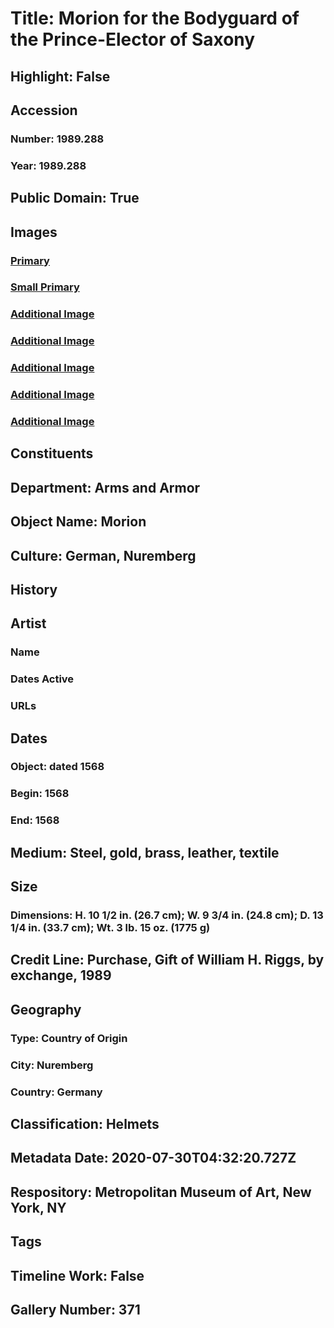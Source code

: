 # Title: Morion for the Bodyguard of the Prince-Elector of Saxony
## Highlight: False
## Accession
### Number: 1989.288
### Year: 1989.288
## Public Domain: True
## Images
### [Primary](https://images.metmuseum.org/CRDImages/aa/original/1989.288_012AA2015.jpg)
### [Small Primary](https://images.metmuseum.org/CRDImages/aa/web-large/1989.288_012AA2015.jpg)
### [Additional Image](https://images.metmuseum.org/CRDImages/aa/original/1989.288_003AA2015.jpg)
### [Additional Image](https://images.metmuseum.org/CRDImages/aa/original/1989.288_004AA2015.jpg)
### [Additional Image](https://images.metmuseum.org/CRDImages/aa/original/1989.288_006AA2015.jpg)
### [Additional Image](https://images.metmuseum.org/CRDImages/aa/original/1989.288_007AA2015.jpg)
### [Additional Image](https://images.metmuseum.org/CRDImages/aa/original/1989.288_010AA2015.jpg)
## Constituents
## Department: Arms and Armor
## Object Name: Morion
## Culture: German, Nuremberg
## History
## Artist
### Name
### Dates Active
### URLs
## Dates
### Object: dated 1568
### Begin: 1568
### End: 1568
## Medium: Steel, gold, brass, leather, textile
## Size
### Dimensions: H. 10 1/2 in. (26.7 cm); W. 9 3/4 in. (24.8 cm); D. 13 1/4 in. (33.7 cm); Wt. 3 lb. 15 oz. (1775 g)
## Credit Line: Purchase, Gift of William H. Riggs, by exchange, 1989
## Geography
### Type: Country of Origin
### City: Nuremberg
### Country: Germany
## Classification: Helmets
## Metadata Date: 2020-07-30T04:32:20.727Z
## Respository: Metropolitan Museum of Art, New York, NY
## Tags
## Timeline Work: False
## Gallery Number: 371